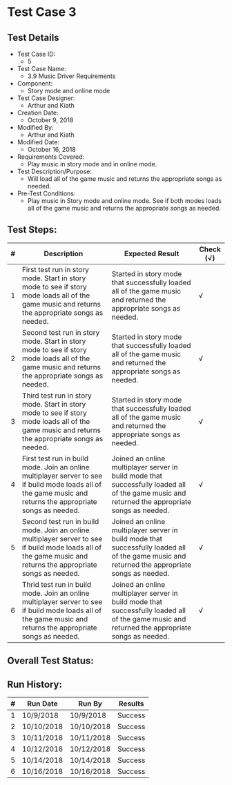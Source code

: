 # Test Case 3 

## Test Details

* Test Case ID:
  * 5
* Test Case Name:
  * 3.9 Music Driver Requirements
* Component: 
  * Story mode and online mode
* Test Case Designer:
  * Arthur and Kiath
* Creation Date:
  * October 9, 2018
* Modified By:
  * Arthur and Kiath
* Modified Date:
  * October 16, 2018
* Requirements Covered:
  * Play music in story mode and in online mode.
* Test Description/Purpose:
  * Will load all of the game music and returns the appropriate songs as needed.
* Pre-Test Conditions:
  * Play music in Story mode and online mode. See if both modes loads all of the game music and returns the appropriate songs as needed.
## Test Steps: 
| # | Description | Expected Result | Check (√) |
| --- | --- | --- | --- |
| 1 |First test run in story mode. Start in story mode to see if story mode loads all of the game music and returns the appropriate songs as needed.|Started in story mode that successfully loaded all of the game music and returned the appropriate songs as needed.|√|			
| 2 |Second test run in story mode. Start in story mode to see if story mode loads all of the game music and returns the appropriate songs as needed.|Started in story mode that successfully loaded all of the game music and returned the appropriate songs as needed.|√|			
| 3 |Third test run in story mode. Start in story mode to see if story mode loads all of the game music and returns the appropriate songs as needed.|Started in story mode that successfully loaded all of the game music and returned the appropriate songs as needed.|√|						
| 4 |First test run in build mode. Join an online multiplayer server to see if build mode loads all of the game music and returns the appropriate songs as needed.|Joined an online multiplayer server in build mode that successfully loaded all of the game music and returned the appropriate songs as needed.|√|			
| 5 |Second test run in build mode. Join an online multiplayer server to see if build mode loads all of the game music and returns the appropriate songs as needed.|Joined an online multiplayer server in build mode that successfully loaded all of the game music and returned the appropriate songs as needed.|√|			
| 6 |Thrid test run in build mode. Join an online multiplayer server to see if build mode loads all of the game music and returns the appropriate songs as needed.|Joined an online multiplayer server in build mode that successfully loaded all of the game music and returned the appropriate songs as needed.|√|						

## Overall Test Status: 



## Run History:
| # |	Run Date |	Run By |	Results |
| --- | --- | --- | --- |
| 1 | 10/9/2018 | 10/9/2018 | Success |			
| 2 | 10/10/2018 | 10/10/2018 | Success |			
| 3 | 10/11/2018 | 10/11/2018 | Success |
| 4 | 10/12/2018 | 10/12/2018 | Success |
| 5 | 10/14/2018 | 10/14/2018 | Success |
| 6 | 10/16/2018 | 10/16/2018 | Success |
